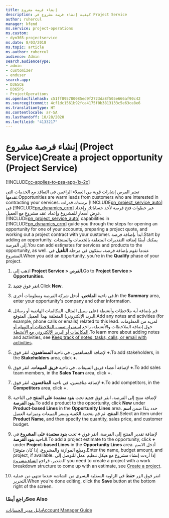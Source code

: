 ```yaml
---
title: إنشاء فرصة مشروع
description: كيفية إنشاء فرصة مشروع في Project Service
author: ruhercul
manager: kfend
ms.service: project-operations
ms.custom:
- dyn365-projectservice
ms.date: 8/03/2018
ms.topic: article
ms.author: ruhercul
audience: Admin
search.audienceType:
- admin
- customizer
- enduser
search.app:
- D365CE
- D365PS
- ProjectOperations
ms.openlocfilehash: c51ff895780085ed9f2723da8f505e666af90c42
ms.sourcegitcommit: 4cf1dc1561b92fca4175f0b3813133c5e63ce8e6
ms.translationtype: HT
ms.contentlocale: ar-SA
ms.lasthandoff: 10/28/2020
ms.locfileid: "4133217"
---
```

# <a name="create-a-project-opportunity-project-service"></a><span data-ttu-id="e3da4-103">إنشاء فرصة مشروع (Project Service)</span><span class="sxs-lookup"><span data-stu-id="e3da4-103">Create a project opportunity (Project Service)</span></span>

[!INCLUDE[cc-applies-to-psa-app-1x-2x](../includes/cc-applies-to-psa-app-1x-2x.md)]

<span data-ttu-id="e3da4-104">تعتبر الفرص إشارات قوية من العملاء الراغبين في التعاقد مع الخدمات التي تقدمها.</span><span class="sxs-lookup"><span data-stu-id="e3da4-104">Opportunities are warm leads from customers who are interested in contracting your services.</span></span> <span data-ttu-id="e3da4-105">ترشدك قدرات [!INCLUDE[pn_project_service_auto](../includes/pn-project-service-auto.md)] في [!INCLUDE[pn_dynamics_crm](../includes/pn-dynamics-crm.md)] عبر خطوات فتح فرصة لأحد حساباتك وإعداد عرض أسعار للمشروع وإعداد عقد مشروع مع العميل.</span><span class="sxs-lookup"><span data-stu-id="e3da4-105">[!INCLUDE[pn_project_service_auto](../includes/pn-project-service-auto.md)] capabilities in [!INCLUDE[pn_dynamics_crm](../includes/pn-dynamics-crm.md)] guide you through the steps for opening an opportunity for one of your accounts, preparing a project quote, and working out a project contract with your customer.</span></span> <span data-ttu-id="e3da4-106">ابدأ بإضافة فرصة.</span><span class="sxs-lookup"><span data-stu-id="e3da4-106">Start by adding an opportunity.</span></span> <span data-ttu-id="e3da4-107">يمكنك أيضًا إضافة التقديرات المتعلقة بالخدمات والمنتجات إلى الفرصة.</span><span class="sxs-lookup"><span data-stu-id="e3da4-107">You can add estimates for services and products to the opportunity, as well.</span></span> <span data-ttu-id="e3da4-108">عندما تقوم بإضافة فرصة، ستكون في مرحلة **التأهيل** في المشروع.</span><span class="sxs-lookup"><span data-stu-id="e3da4-108">When you add an opportunity, you’re in the **Qualify** phase of your project.</span></span>  
  
1.  <span data-ttu-id="e3da4-109">اذهب إلى **Project Service > الفرص**.</span><span class="sxs-lookup"><span data-stu-id="e3da4-109">Go to **Project Service > Opportunities**.</span></span>  
  
2.  <span data-ttu-id="e3da4-110">انقر فوق **جديد**.</span><span class="sxs-lookup"><span data-stu-id="e3da4-110">Click **New**.</span></span>  
  
3.  <span data-ttu-id="e3da4-111">في ناحية **الملخص**، أدخل شركة الفرصة ومعلومات أخرى.</span><span class="sxs-lookup"><span data-stu-id="e3da4-111">In the **Summary** area, enter your opportunity's company and other information.</span></span>  
  
4.  <span data-ttu-id="e3da4-112">قم بإضافة أية ملاحظات وأنشطة (على سبيل المثال، المكالمات الهاتفية أو رسائل البريد الإلكتروني) المتعلقة بهذا العميل المتوقع.</span><span class="sxs-lookup"><span data-stu-id="e3da4-112">Add any notes and activities (for example, phone calls or emails) related to this lead.</span></span> <span data-ttu-id="e3da4-113">لمزيد من المعلومات حول إضافة الملاحظات والأنشطة، راجع [استمرار تعقب الملاحظات أو المهام أو المكالمات أو البريد الإلكتروني مع الأنشطة](https://docs.microsoft.com/dynamics365/customerengagement/on-premises/basics/work-with-activities).</span><span class="sxs-lookup"><span data-stu-id="e3da4-113">To learn more about adding notes and activities, see [Keep track of notes, tasks, calls, or email with activities](https://docs.microsoft.com/dynamics365/customerengagement/on-premises/basics/work-with-activities).</span></span>  
  
5.  <span data-ttu-id="e3da4-114">لإضافة المساهمين، في ناحية **المساهمون**، انقر فوق **+**.</span><span class="sxs-lookup"><span data-stu-id="e3da4-114">To add stakeholders, in the **Stakeholders** area, click **+**.</span></span>  
  
6.  <span data-ttu-id="e3da4-115">لإضافة أعضاء فريق المبيعات، في ناحية **فريق المبيعات**، انقر فوق **+**.</span><span class="sxs-lookup"><span data-stu-id="e3da4-115">To add sales team members, in the **Sales Team** area, click **+**.</span></span>  
  
7.  <span data-ttu-id="e3da4-116">لإضافة منافسين، في ناحية **المنافسون**، انقر فوق **+**.</span><span class="sxs-lookup"><span data-stu-id="e3da4-116">To add competitors, in the **Competitors** area, click **+**.</span></span>  
  
8.  <span data-ttu-id="e3da4-117">لإضافة منتج إلى الفرصة، انقر فوق **جديد** تحت **بنود معتمدة على المنتج‬** في الناحية **بنود الفرصة‬**.</span><span class="sxs-lookup"><span data-stu-id="e3da4-117">To add a product to the opportunity, click **New** under **Product-based Lines** in the **Opportunity Lines** area.</span></span> <span data-ttu-id="e3da4-118">حدد بندًا ضمن **اسم المنتج**، ثم قم بتحديد الكمية وسعر المبيعات وميزانية العميل‬.</span><span class="sxs-lookup"><span data-stu-id="e3da4-118">Select an item under **Product Name**, and then specify the quantity, sales price, and customer budget.</span></span>  
  
9. <span data-ttu-id="e3da4-119">لإضافة تقدير المنتج إلى الفرصة، انقر فوق **+** تحت **بنود معتمدة على المشروع** في الناحية **بنود الفرصة**.</span><span class="sxs-lookup"><span data-stu-id="e3da4-119">To add a project estimate to the opportunity, click **+** under **Project-based Lines** in the **Opportunity Lines** area.</span></span> <span data-ttu-id="e3da4-120">أدخل الاسم ومبلغ الموازنة والمشروع، إذا كان متوفرًا.</span><span class="sxs-lookup"><span data-stu-id="e3da4-120">Enter the name, budget amount, and project, if available.</span></span> <span data-ttu-id="e3da4-121">إذا أردت إنشاء مشروع مع هيكل تنظيم عمل للتوصل إلى تقدير، فراجع [إنشاء مشروع](../psa/create-project.md).</span><span class="sxs-lookup"><span data-stu-id="e3da4-121">If you need to create a project with a work breakdown structure to come up with an estimate, see [Create a project](../psa/create-project.md).</span></span>  
  
10. <span data-ttu-id="e3da4-122">انقر فوق الزر **حفظ** في الزاوية السفلية اليسرى من الشاشة عندما تنتهي من عملية التحرير.</span><span class="sxs-lookup"><span data-stu-id="e3da4-122">When you’re done editing, click the **Save** button at the bottom right of the screen.</span></span>  
  
### <a name="see-also"></a><span data-ttu-id="e3da4-123">راجع أيضًا</span><span class="sxs-lookup"><span data-stu-id="e3da4-123">See Also</span></span>  
 [<span data-ttu-id="e3da4-124">دليل مدير الحسابات</span><span class="sxs-lookup"><span data-stu-id="e3da4-124">Account Manager Guide</span></span>](../psa/account-manager-guide.md)
